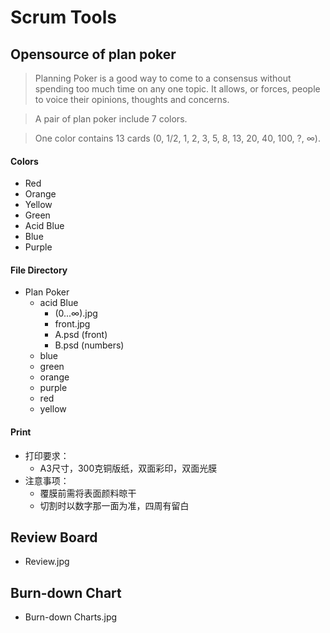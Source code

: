 # Scrum Tools

## Opensource of plan poker
> Planning Poker is a good way to come to a consensus without spending too much time on any one topic. It allows, or forces, people to voice their opinions, thoughts and concerns.

> A pair of plan poker include 7 colors.

> One color contains 13 cards (0, 1/2, 1, 2, 3, 5, 8, 13, 20, 40, 100, ?, ∞).

#### Colors
- Red
- Orange
- Yellow
- Green
- Acid Blue
- Blue
- Purple

#### File Directory
- Plan Poker
    - acid Blue
        - (0...∞).jpg
        - front.jpg
        - A.psd (front)
        - B.psd (numbers)
    - blue
    - green
    - orange
    - purple
    - red
    - yellow

#### Print
- 打印要求：
    - A3尺寸，300克铜版纸，双面彩印，双面光膜
- 注意事项：
    - 覆膜前需将表面颜料晾干
    - 切割时以数字那一面为准，四周有留白

## Review Board
- Review.jpg

## Burn-down Chart
- Burn-down Charts.jpg
